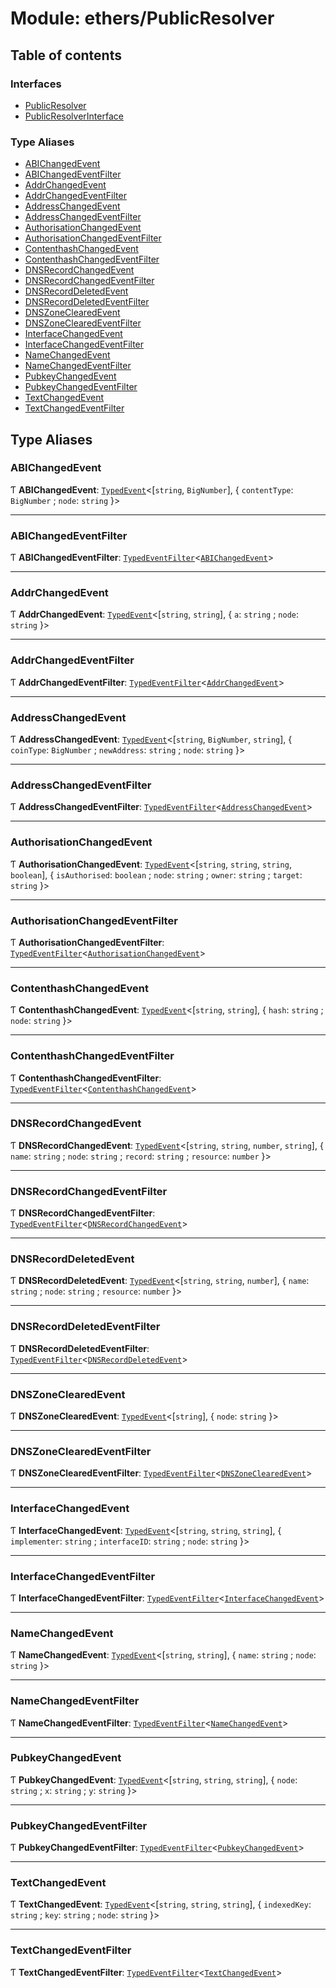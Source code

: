 # Module: ethers/PublicResolver

## Table of contents

### Interfaces

- [PublicResolver](../interfaces/ethers_PublicResolver.PublicResolver.md)
- [PublicResolverInterface](../interfaces/ethers_PublicResolver.PublicResolverInterface.md)

### Type Aliases

- [ABIChangedEvent](ethers_PublicResolver.md#abichangedevent)
- [ABIChangedEventFilter](ethers_PublicResolver.md#abichangedeventfilter)
- [AddrChangedEvent](ethers_PublicResolver.md#addrchangedevent)
- [AddrChangedEventFilter](ethers_PublicResolver.md#addrchangedeventfilter)
- [AddressChangedEvent](ethers_PublicResolver.md#addresschangedevent)
- [AddressChangedEventFilter](ethers_PublicResolver.md#addresschangedeventfilter)
- [AuthorisationChangedEvent](ethers_PublicResolver.md#authorisationchangedevent)
- [AuthorisationChangedEventFilter](ethers_PublicResolver.md#authorisationchangedeventfilter)
- [ContenthashChangedEvent](ethers_PublicResolver.md#contenthashchangedevent)
- [ContenthashChangedEventFilter](ethers_PublicResolver.md#contenthashchangedeventfilter)
- [DNSRecordChangedEvent](ethers_PublicResolver.md#dnsrecordchangedevent)
- [DNSRecordChangedEventFilter](ethers_PublicResolver.md#dnsrecordchangedeventfilter)
- [DNSRecordDeletedEvent](ethers_PublicResolver.md#dnsrecorddeletedevent)
- [DNSRecordDeletedEventFilter](ethers_PublicResolver.md#dnsrecorddeletedeventfilter)
- [DNSZoneClearedEvent](ethers_PublicResolver.md#dnszoneclearedevent)
- [DNSZoneClearedEventFilter](ethers_PublicResolver.md#dnszoneclearedeventfilter)
- [InterfaceChangedEvent](ethers_PublicResolver.md#interfacechangedevent)
- [InterfaceChangedEventFilter](ethers_PublicResolver.md#interfacechangedeventfilter)
- [NameChangedEvent](ethers_PublicResolver.md#namechangedevent)
- [NameChangedEventFilter](ethers_PublicResolver.md#namechangedeventfilter)
- [PubkeyChangedEvent](ethers_PublicResolver.md#pubkeychangedevent)
- [PubkeyChangedEventFilter](ethers_PublicResolver.md#pubkeychangedeventfilter)
- [TextChangedEvent](ethers_PublicResolver.md#textchangedevent)
- [TextChangedEventFilter](ethers_PublicResolver.md#textchangedeventfilter)

## Type Aliases

### ABIChangedEvent

Ƭ **ABIChangedEvent**: [`TypedEvent`](../interfaces/ethers_common.TypedEvent.md)<[`string`, `BigNumber`], { `contentType`: `BigNumber` ; `node`: `string`  }\>

___

### ABIChangedEventFilter

Ƭ **ABIChangedEventFilter**: [`TypedEventFilter`](../interfaces/ethers_common.TypedEventFilter.md)<[`ABIChangedEvent`](ethers_PublicResolver.md#abichangedevent)\>

___

### AddrChangedEvent

Ƭ **AddrChangedEvent**: [`TypedEvent`](../interfaces/ethers_common.TypedEvent.md)<[`string`, `string`], { `a`: `string` ; `node`: `string`  }\>

___

### AddrChangedEventFilter

Ƭ **AddrChangedEventFilter**: [`TypedEventFilter`](../interfaces/ethers_common.TypedEventFilter.md)<[`AddrChangedEvent`](ethers_PublicResolver.md#addrchangedevent)\>

___

### AddressChangedEvent

Ƭ **AddressChangedEvent**: [`TypedEvent`](../interfaces/ethers_common.TypedEvent.md)<[`string`, `BigNumber`, `string`], { `coinType`: `BigNumber` ; `newAddress`: `string` ; `node`: `string`  }\>

___

### AddressChangedEventFilter

Ƭ **AddressChangedEventFilter**: [`TypedEventFilter`](../interfaces/ethers_common.TypedEventFilter.md)<[`AddressChangedEvent`](ethers_PublicResolver.md#addresschangedevent)\>

___

### AuthorisationChangedEvent

Ƭ **AuthorisationChangedEvent**: [`TypedEvent`](../interfaces/ethers_common.TypedEvent.md)<[`string`, `string`, `string`, `boolean`], { `isAuthorised`: `boolean` ; `node`: `string` ; `owner`: `string` ; `target`: `string`  }\>

___

### AuthorisationChangedEventFilter

Ƭ **AuthorisationChangedEventFilter**: [`TypedEventFilter`](../interfaces/ethers_common.TypedEventFilter.md)<[`AuthorisationChangedEvent`](ethers_PublicResolver.md#authorisationchangedevent)\>

___

### ContenthashChangedEvent

Ƭ **ContenthashChangedEvent**: [`TypedEvent`](../interfaces/ethers_common.TypedEvent.md)<[`string`, `string`], { `hash`: `string` ; `node`: `string`  }\>

___

### ContenthashChangedEventFilter

Ƭ **ContenthashChangedEventFilter**: [`TypedEventFilter`](../interfaces/ethers_common.TypedEventFilter.md)<[`ContenthashChangedEvent`](ethers_PublicResolver.md#contenthashchangedevent)\>

___

### DNSRecordChangedEvent

Ƭ **DNSRecordChangedEvent**: [`TypedEvent`](../interfaces/ethers_common.TypedEvent.md)<[`string`, `string`, `number`, `string`], { `name`: `string` ; `node`: `string` ; `record`: `string` ; `resource`: `number`  }\>

___

### DNSRecordChangedEventFilter

Ƭ **DNSRecordChangedEventFilter**: [`TypedEventFilter`](../interfaces/ethers_common.TypedEventFilter.md)<[`DNSRecordChangedEvent`](ethers_PublicResolver.md#dnsrecordchangedevent)\>

___

### DNSRecordDeletedEvent

Ƭ **DNSRecordDeletedEvent**: [`TypedEvent`](../interfaces/ethers_common.TypedEvent.md)<[`string`, `string`, `number`], { `name`: `string` ; `node`: `string` ; `resource`: `number`  }\>

___

### DNSRecordDeletedEventFilter

Ƭ **DNSRecordDeletedEventFilter**: [`TypedEventFilter`](../interfaces/ethers_common.TypedEventFilter.md)<[`DNSRecordDeletedEvent`](ethers_PublicResolver.md#dnsrecorddeletedevent)\>

___

### DNSZoneClearedEvent

Ƭ **DNSZoneClearedEvent**: [`TypedEvent`](../interfaces/ethers_common.TypedEvent.md)<[`string`], { `node`: `string`  }\>

___

### DNSZoneClearedEventFilter

Ƭ **DNSZoneClearedEventFilter**: [`TypedEventFilter`](../interfaces/ethers_common.TypedEventFilter.md)<[`DNSZoneClearedEvent`](ethers_PublicResolver.md#dnszoneclearedevent)\>

___

### InterfaceChangedEvent

Ƭ **InterfaceChangedEvent**: [`TypedEvent`](../interfaces/ethers_common.TypedEvent.md)<[`string`, `string`, `string`], { `implementer`: `string` ; `interfaceID`: `string` ; `node`: `string`  }\>

___

### InterfaceChangedEventFilter

Ƭ **InterfaceChangedEventFilter**: [`TypedEventFilter`](../interfaces/ethers_common.TypedEventFilter.md)<[`InterfaceChangedEvent`](ethers_PublicResolver.md#interfacechangedevent)\>

___

### NameChangedEvent

Ƭ **NameChangedEvent**: [`TypedEvent`](../interfaces/ethers_common.TypedEvent.md)<[`string`, `string`], { `name`: `string` ; `node`: `string`  }\>

___

### NameChangedEventFilter

Ƭ **NameChangedEventFilter**: [`TypedEventFilter`](../interfaces/ethers_common.TypedEventFilter.md)<[`NameChangedEvent`](ethers_PublicResolver.md#namechangedevent)\>

___

### PubkeyChangedEvent

Ƭ **PubkeyChangedEvent**: [`TypedEvent`](../interfaces/ethers_common.TypedEvent.md)<[`string`, `string`, `string`], { `node`: `string` ; `x`: `string` ; `y`: `string`  }\>

___

### PubkeyChangedEventFilter

Ƭ **PubkeyChangedEventFilter**: [`TypedEventFilter`](../interfaces/ethers_common.TypedEventFilter.md)<[`PubkeyChangedEvent`](ethers_PublicResolver.md#pubkeychangedevent)\>

___

### TextChangedEvent

Ƭ **TextChangedEvent**: [`TypedEvent`](../interfaces/ethers_common.TypedEvent.md)<[`string`, `string`, `string`], { `indexedKey`: `string` ; `key`: `string` ; `node`: `string`  }\>

___

### TextChangedEventFilter

Ƭ **TextChangedEventFilter**: [`TypedEventFilter`](../interfaces/ethers_common.TypedEventFilter.md)<[`TextChangedEvent`](ethers_PublicResolver.md#textchangedevent)\>
